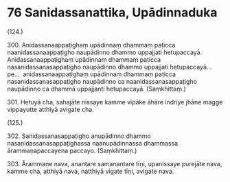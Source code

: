 # 76 Sanidassanattika, Upādinnaduka

(124.)

300\. Anidassanaappaṭighaṃ upādinnaṃ dhammaṃ paṭicca naanidassanaappaṭigho naupādinno dhammo uppajjati hetupaccayā. Anidassanaappaṭighaṃ upādinnaṃ dhammaṃ paṭicca nasanidassanasappaṭigho naupādinno dhammo uppajjati hetupaccayā…pe…  anidassanaappaṭighaṃ upādinnaṃ dhammaṃ paṭicca nasanidassanasappaṭigho naupādinno ca naanidassanasappaṭigho naupādinno ca dhammā uppajjanti hetupaccayā. (Saṃkhittaṃ.)

301\. Hetuyā cha, sahajāte nissaye kamme vipāke āhāre indriye jhāne magge vippayutte atthiyā avigate cha.

(125.)

302\. Sanidassanasappaṭigho anupādinno dhammo nasanidassanasappaṭighassa naanupādinnassa dhammassa ārammaṇapaccayena paccayo. (Saṃkhittaṃ.)

303\. Ārammaṇe nava, anantare samanantare tīṇi, upanissaye purejāte nava, kamme cha, atthiyā nava, natthiyā vigate tīṇi, avigate nava.
